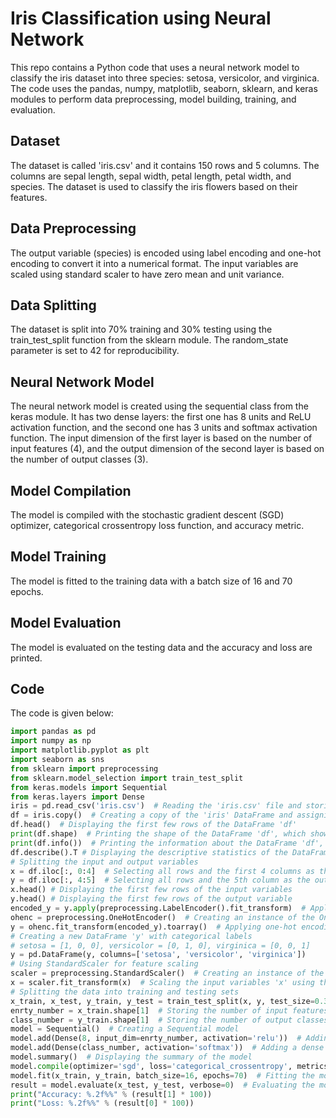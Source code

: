 # Iris Classification using Neural Network

This repo contains a Python code that uses a neural network model to classify the iris dataset into three species: setosa, versicolor, and virginica. The code uses the pandas, numpy, matplotlib, seaborn, sklearn, and keras modules to perform data preprocessing, model building, training, and evaluation.

## Dataset

The dataset is called 'iris.csv' and it contains 150 rows and 5 columns. The columns are sepal length, sepal width, petal length, petal width, and species. The dataset is used to classify the iris flowers based on their features.

## Data Preprocessing

The output variable (species) is encoded using label encoding and one-hot encoding to convert it into a numerical format. The input variables are scaled using standard scaler to have zero mean and unit variance.

## Data Splitting

The dataset is split into 70% training and 30% testing using the train_test_split function from the sklearn module. The random_state parameter is set to 42 for reproducibility.

## Neural Network Model

The neural network model is created using the sequential class from the keras module. It has two dense layers: the first one has 8 units and ReLU activation function, and the second one has 3 units and softmax activation function. The input dimension of the first layer is based on the number of input features (4), and the output dimension of the second layer is based on the number of output classes (3).

## Model Compilation

The model is compiled with the stochastic gradient descent (SGD) optimizer, categorical crossentropy loss function, and accuracy metric.

## Model Training

The model is fitted to the training data with a batch size of 16 and 70 epochs.

## Model Evaluation

The model is evaluated on the testing data and the accuracy and loss are printed.

## Code

The code is given below:

```python
import pandas as pd  
import numpy as np  
import matplotlib.pyplot as plt  
import seaborn as sns  
from sklearn import preprocessing  
from sklearn.model_selection import train_test_split 
from keras.models import Sequential  
from keras.layers import Dense  
iris = pd.read_csv('iris.csv')  # Reading the 'iris.csv' file and storing the data in the 'iris' DataFrame
df = iris.copy()  # Creating a copy of the 'iris' DataFrame and assigning it to 'df' for further operations
df.head()  # Displaying the first few rows of the DataFrame 'df'
print(df.shape)  # Printing the shape of the DataFrame 'df', which shows the number of rows and columns
print(df.info())  # Printing the information about the DataFrame 'df', including column names, data types, and memory usage
df.describe().T # Displaying the descriptive statistics of the DataFrame 'df'
# Splitting the input and output variables
x = df.iloc[:, 0:4]  # Selecting all rows and the first 4 columns as the input variables and assigning it to 'x'
y = df.iloc[:, 4:5]  # Selecting all rows and the 5th column as the output variable and assigning it to 'y'
x.head() # Displaying the first few rows of the input variables
y.head() # Displaying the first few rows of the output variable
encoded_y = y.apply(preprocessing.LabelEncoder().fit_transform)  # Applying label encoding to the output variable 'y' using the LabelEncoder from the preprocessing module
ohenc = preprocessing.OneHotEncoder()  # Creating an instance of the OneHotEncoder from the preprocessing module
y = ohenc.fit_transform(encoded_y).toarray()  # Applying one-hot encoding to the encoded output variable 'encoded_y' and converting it to a NumPy array
# Creating a new DataFrame 'y' with categorical labels
# setosa = [1, 0, 0], versicolor = [0, 1, 0], virginica = [0, 0, 1]
y = pd.DataFrame(y, columns=['setosa', 'versicolor', 'virginica'])
# Using StandardScaler for feature scaling
scaler = preprocessing.StandardScaler()  # Creating an instance of the StandardScaler from the preprocessing module
x = scaler.fit_transform(x)  # Scaling the input variables 'x' using the fit_transform() method of the scaler
# Splitting the data into training and testing sets
x_train, x_test, y_train, y_test = train_test_split(x, y, test_size=0.3, random_state=42)
enrty_number = x_train.shape[1]  # Storing the number of input features in the variable 'enrty_number'
class_number = y_train.shape[1]  # Storing the number of output classes in the variable 'class_number'
model = Sequential()  # Creating a Sequential model
model.add(Dense(8, input_dim=enrty_number, activation='relu'))  # Adding a dense layer with 8 units, input dimension based on 'enrty_number', and ReLU activation function
model.add(Dense(class_number, activation='softmax'))  # Adding a dense layer with 'class_number' units and softmax activation function
model.summary()  # Displaying the summary of the model
model.compile(optimizer='sgd', loss='categorical_crossentropy', metrics=['accuracy'])  # Compiling the model with the specified optimizer, loss function, and metrics
model.fit(x_train, y_train, batch_size=16, epochs=70)  # Fitting the model to the training data with the specified batch size and number of epochs
result = model.evaluate(x_test, y_test, verbose=0)  # Evaluating the model on the testing data and storing the results in the 'result' variable
print("Accuracy: %.2f%%" % (result[1] * 100))
print("Loss: %.2f%%" % (result[0] * 100))
```
